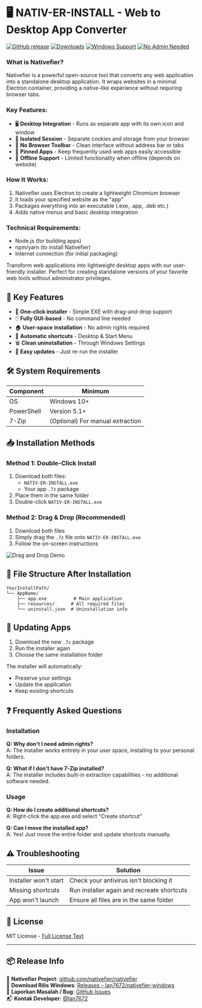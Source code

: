 # 🖥️ NATIV-ER-INSTALL - Web to Desktop App Converter

[![GitHub release](https://img.shields.io/github/v/release/Ian7672/nativefier-windows?style=for-the-badge)](https://github.com/Ian7672/nativefier-windows/releases/latest)
[![Downloads](https://img.shields.io/github/downloads/Ian7672/nativefier-windows/total?style=for-the-badge&color=success)](https://github.com/Ian7672/nativefier-windows/releases)
[![Windows Support](https://img.shields.io/badge/Windows-10%2B-0078D6?style=for-the-badge&logo=windows)](https://support.microsoft.com/en-us/windows)
[![No Admin Needed](https://img.shields.io/badge/No%20Admin%20Rights-Required-green?style=for-the-badge)]()

### What is Nativefier?
Nativefier is a powerful open-source tool that converts any web application into a standalone desktop application. It wraps websites in a minimal Electron container, providing a native-like experience without requiring browser tabs.

### Key Features:
- 🖥️ **Desktop Integration** - Runs as separate app with its own icon and window
- 🔐 **Isolated Session** - Separate cookies and storage from your browser
- 🚫 **No Browser Toolbar** - Clean interface without address bar or tabs
- 📌 **Pinned Apps** - Keep frequently used web apps easily accessible
- 🔋 **Offline Support** - Limited functionality when offline (depends on website)

### How It Works:
1. Nativefier uses Electron to create a lightweight Chromium browser
2. It loads your specified website as the "app"
3. Packages everything into an executable (.exe, .app, .deb etc.)
4. Adds native menus and basic desktop integration

### Technical Requirements:
- Node.js (for building apps)
- npm/yarn (to install Nativefier)
- Internet connection (for initial packaging)

Transform web applications into lightweight desktop apps with our user-friendly installer. Perfect for creating standalone versions of your favorite web tools without administrator privileges.

## 🌟 Key Features
- 🚀 **One-click installer** - Simple EXE with drag-and-drop support
- 🖱️ **Fully GUI-based** - No command line needed
- 🏠 **User-space installation** - No admin rights required
- 📌 **Automatic shortcuts** - Desktop & Start Menu
- 🗑️ **Clean uninstallation** - Through Windows Settings
- 🔄 **Easy updates** - Just re-run the installer

## 🛠️ System Requirements
| Component | Minimum |
|-----------|---------|
| OS | Windows 10+ |
| PowerShell | Version 5.1+ |
| 7-Zip | (Optional) For manual extraction |

## 📥 Installation Methods

### Method 1: Double-Click Install
1. Download both files:
   - `NATIV-ER-INSTALL.exe`
   - Your app `.7z` package
2. Place them in the same folder
3. Double-click `NATIV-ER-INSTALL.exe`

### Method 2: Drag & Drop (Recommended)
1. Download both files
2. Simply drag the `.7z` file onto `NATIV-ER-INSTALL.exe`
3. Follow the on-screen instructions

![Drag and Drop Demo](https://github.com/user-attachments/assets/5885c8c9-e63a-42dd-9260-08795bd214e3)

## 📂 File Structure After Installation
```
YourInstallPath/
└── AppName/
    ├── app.exe          # Main application
    ├── resources/      # All required files
    └── uninstall.json  # Uninstallation info
```

## 🔄 Updating Apps
1. Download the new `.7z` package
2. Run the installer again
3. Choose the same installation folder

The installer will automatically:
- Preserve your settings
- Update the application
- Keep existing shortcuts

## ❓ Frequently Asked Questions

### Installation
**Q: Why don't I need admin rights?**  
A: The installer works entirely in your user space, installing to your personal folders.

**Q: What if I don't have 7-Zip installed?**  
A: The installer includes built-in extraction capabilities - no additional software needed.

### Usage
**Q: How do I create additional shortcuts?**  
A: Right-click the app.exe and select "Create shortcut"

**Q: Can I move the installed app?**  
A: Yes! Just move the entire folder and update shortcuts manually.

## ⚠️ Troubleshooting

| Issue | Solution |
|-------|----------|
| Installer won't start | Check your antivirus isn't blocking it |
| Missing shortcuts | Run installer again and recreate shortcuts |
| App won't launch | Ensure all files are in the same folder |

## 📜 License
MIT License - [Full License Text](https://github.com/Ian7672/nativefier-windows/blob/main/LICENSE)

---

## 📦 Release Info

🔗 **Nativefier Project**: [github.com/nativefier/nativefier](https://github.com/nativefier/nativefier)  
🚀 **Download Rilis Windows**: [Releases – Ian7672/nativefier-windows](https://github.com/Ian7672/nativefier-windows/releases)  
🐛 **Laporkan Masalah / Bug**: [GitHub Issues](https://github.com/Ian7672/nativefier-windows/issues)  
📬 **Kontak Developer**: [@Ian7672](https://github.com/Ian7672)

